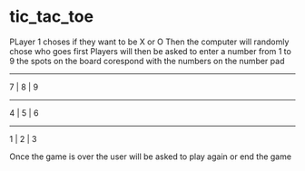 # tic_tac_toe
PLayer 1 choses if they want to be X or O
Then the computer will randomly chose who goes first
Players will then be asked to enter a number from 1 to 9
the spots on the board corespond with the numbers on the number pad
__________
7 | 8 | 9
__________
4 | 5 | 6
__________
1 | 2 | 3

Once the game is over the user will be asked to play again or end the game
